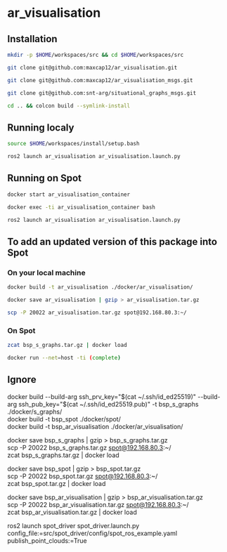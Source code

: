 # ar_visualisation

## Installation

```bash
mkdir -p $HOME/workspaces/src && cd $HOME/workspaces/src
```
```bash
git clone git@github.com:maxcap12/ar_visualisation.git
```
```bash
git clone git@github.com:maxcap12/ar_visualisation_msgs.git
```
```bash
git clone git@github.com:snt-arg/situational_graphs_msgs.git
```
```bash
cd .. && colcon build --symlink-install
```

## Running localy

```bash
source $HOME/workspaces/install/setup.bash
```
```bash
ros2 launch ar_visualisation ar_visualisation.launch.py
```

## Running on Spot
```bash
docker start ar_visualisation_container
```
```bash
docker exec -ti ar_visualisation_container bash
```
```bash
ros2 launch ar_visualisation ar_visualisation.launch.py
```

## To add an updated version of this package into Spot
### On your local machine
```bash
docker build -t ar_visualisation ./docker/ar_visualisation/
```
```bash
docker save ar_visualisation | gzip > ar_visualisation.tar.gz
```
```bash
scp -P 20022 ar_visualisation.tar.gz spot@192.168.80.3:~/
```

### On Spot
```bash
zcat bsp_s_graphs.tar.gz | docker load
```
```bash
docker run --net=host -ti (complete)
```

## Ignore

docker build --build-arg ssh_prv_key="$(cat ~/.ssh/id_ed25519)" --build-arg ssh_pub_key="$(cat ~/.ssh/id_ed25519.pub)" -t bsp_s_graphs ./docker/s_graphs/ <br/>
docker build -t bsp_spot ./docker/spot/ <br/>
docker build -t bsp_ar_visualisation ./docker/ar_visualisation/ <br/>

docker save bsp_s_graphs | gzip > bsp_s_graphs.tar.gz <br/>
scp -P 20022 bsp_s_graphs.tar.gz spot@192.168.80.3:~/ <br/>
zcat bsp_s_graphs.tar.gz | docker load <br/>

docker save bsp_spot | gzip > bsp_spot.tar.gz <br/>
scp -P 20022 bsp_spot.tar.gz spot@192.168.80.3:~/ <br/>
zcat bsp_spot.tar.gz | docker load <br/>

docker save bsp_ar_visualisation | gzip > bsp_ar_visualisation.tar.gz <br/>
scp -P 20022 bsp_ar_visualisation.tar.gz spot@192.168.80.3:~/ <br/>
zcat bsp_ar_visualisation.tar.gz | docker load <br/>

ros2 launch spot_driver spot_driver.launch.py config_file:=src/spot_driver/config/spot_ros_example.yaml publish_point_clouds:=True
